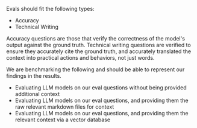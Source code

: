 Evals should fit the following types:
- Accuracy
- Technical Writing

Accuracy questions are those that verify the correctness of the model's output against the ground truth. Technical writing questions are verified to ensure they accurately cite the ground truth, and accurately translated the context into practical actions and behaviors, not just words.

We are benchmarking the following and should be able to represent our findings in the results. 
- Evaluating LLM models on our eval questions without being provided additional context 
- Evaluating LLM models on our eval questions, and providing them the raw relevant markdown files for context
- Evaluating LLM models on our eval questions, and providing them the relevant context via a vector database 
